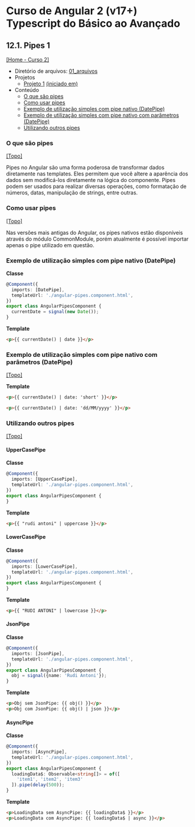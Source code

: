 # Curso de Angular 2 (v17+) Typescript do Básico ao Avançado

## 12.1. Pipes 1
[[Home - Curso 2]](../../README.md#curso-2)<br />

- Diretório de arquivos: [01_arquivos](./01_arquivos)
- Projetos
  - [Projeto 1](./01_arquivos/proj_01) [(iniciado em)](#o-que-são-pipes)
- Conteúdo
  - [O que são pipes](#o-que-são-pipes)
  - [Como usar pipes](#como-usar-pipes)
  - [Exemplo de utilização simples com pipe nativo (DatePipe)](#exemplo-de-utilização-simples-com-pipe-nativo-datepipe)
  - [Exemplo de utilização simples com pipe nativo com parâmetros (DatePipe)](#exemplo-de-utilização-simples-com-pipe-nativo-com-parâmetros-datepipe)
  - [Utilizando outros pipes](#utilizando-outros-pipes)

### O que são pipes
[[Topo]](#)<br />

Pipes no Angular são uma forma poderosa de transformar dados diretamente nas templates. Eles permitem que você altere a aparência dos dados sem modificá-los diretamente na lógica do componente. Pipes podem ser usados para realizar diversas operações, como formatação de números, datas, manipulação de strings, entre outras.

### Como usar pipes
[[Topo]](#)<br />

Nas versões mais antigas do Angular, os pipes nativos estão disponíveis através do módulo CommonModule, porém atualmente é possível importar apenas o pipe utilizado em questão.

### Exemplo de utilização simples com pipe nativo (DatePipe)

**Classe**
```typescript
@Component({
  imports: [DatePipe],
  templateUrl: './angular-pipes.component.html',
})
export class AngularPipesComponent {
  currentDate = signal(new Date());
}
```

**Template**
```html
<p>{{ currentDate() | date }}</p>
```

### Exemplo de utilização simples com pipe nativo com parâmetros (DatePipe)
[[Topo]](#)<br />

**Template**
```html
<p>{{ currentDate() | date: 'short' }}</p>

<p>{{ currentDate() | date: 'dd/MM/yyyy' }}</p>
```

### Utilizando outros pipes
[[Topo]](#)<br />

#### UpperCasePipe

**Classe**
```typescript
@Component({
  imports: [UpperCasePipe],
  templateUrl: './angular-pipes.component.html',
})
export class AngularPipesComponent {
}
```

**Template**
```html
<p>{{ "rudi antoni" | uppercase }}</p>
```

#### LowerCasePipe

**Classe**
```typescript
@Component({
  imports: [LowerCasePipe],
  templateUrl: './angular-pipes.component.html',
})
export class AngularPipesComponent {
}
```

**Template**
```html
<p>{{ "RUDI ANTONI" | lowercase }}</p>
```

#### JsonPipe

**Classe**
```typescript
@Component({
  imports: [JsonPipe],
  templateUrl: './angular-pipes.component.html',
})
export class AngularPipesComponent {
  obj = signal({name: 'Rudi Antoni'});
}
```

**Template**
```html
<p>Obj sem JsonPipe: {{ obj() }}</p>
<p>Obj com JsonPipe: {{ obj() | json }}</p>
```

#### AsyncPipe

**Classe**
```typescript
@Component({
  imports: [AsyncPipe],
  templateUrl: './angular-pipes.component.html',
})
export class AngularPipesComponent {
  loadingData$: Observable<string[]> = of([
    'item1', 'item2', 'item3'
  ]).pipe(delay(500));
}
```

**Template**
```html
<p>LoadingData sem AsyncPipe: {{ loadingData$ }}</p>
<p>LoadingData com AsyncPipe: {{ loadingData$ | async }}</p>
```
